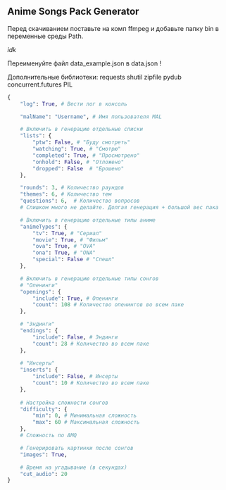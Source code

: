 ﻿## Anime Songs Pack Generator

Перед скачиванием поставьте на комп ffmpeg и добавьте папку bin в переменные среды Path.

*idk*

Переименуйте файл data_example.json в data.json !

Дополнительные библиотеки:
requests
shutil
zipfile
pydub
concurrent.futures
PIL

```python
{
    "log": True, # Вести лог в консоль

    "malName": "Username", # Имя пользователя MAL

    # Включить в генерацию отдельные списки
    "lists": {
        "ptw": False, # "Буду смотреть"
        "watching": True, # "Cмотрю"
        "completed": True, # "Просмотрено"
        "onhold": False, # "Отложено"
        "dropped": False  # "Брошено"
    },

    "rounds": 3, # Количество раундов
    "themes": 6, # Количество тем
    "questions": 6,  # Количество вопросов
    # Слишком много не делайте. Долгая генерация + большой вес пака

    # Включить в генерацию отдельные типы аниме
    "animeTypes": {
        "tv": True, # "Сериал"
        "movie": True, # "Фильм"
        "ova": True, # "OVA"
        "ona": True, # "ONA"
        "special": False # "Спешл"
    },

    # Включить в генерацию отдельные типы сонгов
    # "Опенинги"
    "openings": {
        "include": True, # Опенинги
        "count": 108 # Количество опенингов во всем паке
    },

    # "Эндинги"
    "endings": {
        "include": False, # Эндинги
        "count": 28 # Количество во всем паке
    }, 
    
    # "Инсерты"
    "inserts": {
        "include": False, # Инсерты
        "count": 10 # Количество во всем паке
    },
    
    # Настройка сложности сонгов
    "difficulty": {
        "min": 0, # Минимальная сложность
        "max": 60 # Максимальная сложность
    },
    # Сложность по AMQ

    # Генерировать картинки после сонгов
    "images": True,

    # Время на угадывание (в секундах)
    "cut_audio": 20
}
```